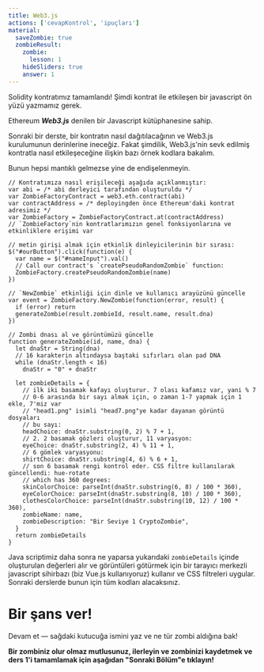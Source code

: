 ```yaml
---
title: Web3.js
actions: ['cevapKontrol', 'ipuçları']
material:
  saveZombie: true
  zombieResult:
    zombie:
      lesson: 1
    hideSliders: true
    answer: 1
---
```


Solidity kontratımız tamamlandı! Şimdi kontrat ile etkileşen bir javascript ön yüzü yazmamız gerek.

Ethereum **_Web3.js_** denilen bir Javascript kütüphanesine sahip.

Sonraki bir derste, bir kontratın nasıl dağıtılacağının ve Web3.js kurulumunun derinlerine ineceğiz. Fakat şimdilik, Web3.js'nin sevk edilmiş kontratla nasıl etkileşeceğine ilişkin bazı örnek kodlara bakalım.

Bunun hepsi mantıklı gelmezse yine de endişelenmeyin.

```
// Kontratımıza nasıl erişileceği aşağıda açıklanmıştır:
var abi = /* abi derleyici tarafından oluşturuldu */
var ZombieFactoryContract = web3.eth.contract(abi)
var contractAddress = /* deployingden önce Ethereum'daki kontrat adresimiz */
var ZombieFactory = ZombieFactoryContract.at(contractAddress)
// `ZombieFactory`nin kontratlarımızın genel fonksiyonlarına ve etkinliklere erişimi var

// metin girişi almak için etkinlik dinleyicilerinin bir sırası:
$("#ourButton").click(function(e) {
  var name = $("#nameInput").val()
  // Call our contract's `createPseudoRandomZombie` function:
  ZombieFactory.createPseudoRandomZombie(name)
})

// `NewZombie` etkinliği için dinle ve kullanıcı arayüzünü güncelle
var event = ZombieFactory.NewZombie(function(error, result) {
  if (error) return
  generateZombie(result.zombieId, result.name, result.dna)
})

// Zombi dnası al ve görüntümüzü güncelle
function generateZombie(id, name, dna) {
  let dnaStr = String(dna)
  // 16 karakterin altındaysa baştaki sıfırları olan pad DNA
  while (dnaStr.length < 16)
    dnaStr = "0" + dnaStr

  let zombieDetails = {
    // ilk iki basamak kafayı oluşturur. 7 olası kafamız var, yani % 7
    // 0-6 arasında bir sayı almak için, o zaman 1-7 yapmak için 1 ekle, 7'miz var
    // "head1.png" isimli "head7.png"ye kadar dayanan görüntü dosyaları
    // bu sayı:
    headChoice: dnaStr.substring(0, 2) % 7 + 1,
    // 2. 2 basamak gözleri oluşturur, 11 varyasyon:
    eyeChoice: dnaStr.substring(2, 4) % 11 + 1,
    // 6 gömlek varyasyonu:
    shirtChoice: dnaStr.substring(4, 6) % 6 + 1,
    // son 6 basamak rengi kontrol eder. CSS filtre kullanılarak güncellendi: hue-rotate
    // which has 360 degrees:
    skinColorChoice: parseInt(dnaStr.substring(6, 8) / 100 * 360),
    eyeColorChoice: parseInt(dnaStr.substring(8, 10) / 100 * 360),
    clothesColorChoice: parseInt(dnaStr.substring(10, 12) / 100 * 360),
    zombieName: name,
    zombieDescription: "Bir Seviye 1 CryptoZombie",
  }
  return zombieDetails
}
```

Java scriptimiz daha sonra ne yaparsa yukarıdaki `zombieDetails` içinde oluşturulan değerleri alır ve görüntüleri götürmek için bir tarayıcı merkezli javascript sihirbazı (biz Vue.js kullanıyoruz) kullanır ve CSS filtreleri uygular. Sonraki derslerde bunun için tüm kodları alacaksınız.

# Bir şans ver!

Devam et — sağdaki kutucuğa ismini yaz ve ne tür zombi aldığına bak!

**Bir zombiniz olur olmaz mutlusunuz, ilerleyin ve zombinizi kaydetmek ve ders 1'i tamamlamak için aşağıdan "Sonraki Bölüm"e tıklayın!**
